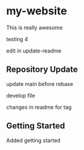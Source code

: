 # my-website

This is really awesome

testing 4

edit in update-readme

## Repository Update

update main before rebase

develop file

changes in readme for tag


## Getting Started 

Added getting started
